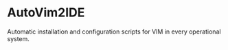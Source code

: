 # AutoVim2IDE
Automatic installation and configuration scripts for VIM in every operational system.
